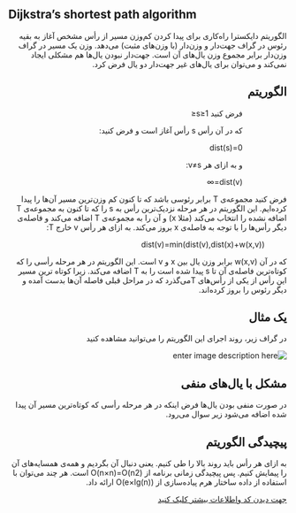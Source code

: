 <h2> Dijkstra’s shortest path algorithm </h2>
<body>
 <div dir='rtl'>الگوریتم دایکسترا راه‌کاری برای پیدا کردن کم‌وزن مسیر از رأس مشخص آغاز به بقیه رئوس در گراف جهت‌دار و وزن‌دار (با وزن‌های مثبت) می‌دهد. وزن یک مسیر در گراف وزن‌دار برابر مجموع وزن یال‌های آن است. جهت‌دار نبودن یال‌ها هم مشکلی ایجاد نمی‌کند و می‌توان برای یال‌های غیر جهت‌دار دو یال فرض کرد.
</div>
<h2 dir=rtl> الگوریتم</h2>
<ol dir=rtl>
	<ul>  فرض کنید 1≤‌s≤</ul>
	<ul>که در آن رأس ‌s رأس آغاز است و فرض کنید:</ul>
    <ul dir=rtl>dist(s)=0</ul>
    <ul>و به ازای هر v≠s:</ul>
      <ul dir=rtl>dist(v)=∞</ul>
</ol>
<div dir='rtl'>
فرض کنید مجموعه‌ی T برابر رئوسی باشد که تا کنون کم وزن‌ترین مسیر آن‌ها را پیدا کرده‌ایم. این الگوریتم در هر مرحله نزدیک‌ترین رأس به s را که تا کنون به مجموعه‌ی ‌T اضافه نشده را انتخاب می‌کند (مثلا ‌x) و آن را به مجموعه‌ی T اضافه می‌کند و فاصله‌ی دیگر رأس‌ها را با توجه به فاصله‌‌ی x بروز می‌کند. به ازای هر رأس v خارج T:
<ol dir=rtl>
dist(v)=min(dist(v),dist(x)+w(x,v))
</ol>
که در آن w(x,v) برابر وزن یال بین x و v است. این الگوریتم در هر مرحله رأسی را که کوتاه‌ترین فاصله‌ی آن تا s پیدا شده‌ است را به T اضافه می‌کند. زیرا کوتاه ترین مسیر این رأس از یکی از رأس‌های Tمی‌گذرد که در مراحل قبلی فاصله آن‌ها بدست آمده و دیگر رئوس را بروز کرده‌اند.

<h2 dir=rtl> یک مثال </h2>

در گراف زیر، روند اجرای این الگوریتم را می‌توانید مشاهده کنید

![enter image description here](https://opedia.ir/_media/%D8%A2%D9%85%D9%88%D8%B2%D8%B4/%D8%A7%D9%84%DA%AF%D9%88%D8%B1%DB%8C%D8%AA%D9%85/dijkstra_animation.gif?cache=)<h2 dir= rtl> مشکل با یال‌های منفی</h2>

در صورت منفی بودن یال‌ها فرض اینکه در هر مرحله رأسی که کوتاه‌ترین مسیر آن پیدا شده اضافه می‌شود زیر سوال می‌رود. 

<h2 dir=rtl >پیچیدگی‌ الگوریتم</h2>
<p dir=rtl>
به ازای هر رأس باید روند بالا را طی کنیم. یعنی دنبال آن بگردیم و همه‌ی همسایه‌های آن را پیمایش کنیم. پس پیچیدگی زمانی برنامه از O(n×n)=O(n2)
است. هر چند می‌توان با استفاده از داده ساختار هرم پیاده‌سازی از O(e×lg(n)) ارائه داد.
</p>
  
  
  <a href=https://www.geeksforgeeks.org/python-program-for-dijkstras-shortest-path-algorithm-greedy-algo-7/> جهت دیدن کد واطلاعات بیشتر کلیک کنید </a>
 </div>


 </div>

